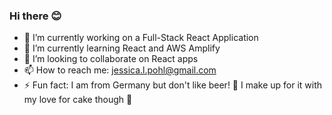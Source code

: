 ### Hi there 😊

- 🔭 I’m currently working on a Full-Stack React Application
- 🌱 I’m currently learning React and AWS Amplify
- 👯 I’m looking to collaborate on React apps
- 📫 How to reach me: jessica.l.pohl@gmail.com
- ⚡ Fun fact: I am from Germany but don't like beer! 👀 I make up for it with my love for cake though 🍰
